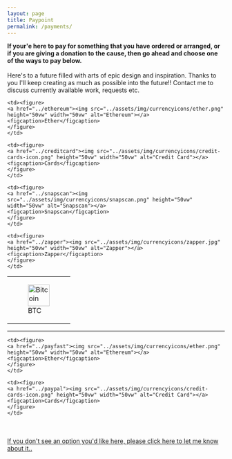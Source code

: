 ```yaml
---
layout: page
title: Paypoint
permalink: /payments/
---
```

<div class="paypage">
<strong>If your'e here to pay for something that you have ordered or arranged, or if you are giving a donation to the cause, then go ahead and choose one of the ways to pay below.  </strong>
<br>
<br>
Here's to a future filled with arts of epic design and inspiration.
Thanks to you I'll keep creating as much as possible into the future!!
Contact me to discuss currently available work, requests etc.

<table class="paybutts" style="border-collapse: collapse;" border="0">
<tbody>

<tr>
    <td><figure>
      <a href="../bitcoin"><img src="../assets/img/currencyicons/bit.png" height="50vw" width="50vw" alt="Bitcoin"></a>
      <figcaption>BTC</figcaption>
    </figure>
    </td>

    <td><figure>
    <a href="../ethereum"><img src="../assets/img/currencyicons/ether.png" height="50vw" width="50vw" alt="Ethereum"></a>
    <figcaption>Ether</figcaption>
    </figure>
    </td>

    <td><figure>
    <a href="../creditcard"><img src="../assets/img/currencyicons/credit-cards-icon.png" height="50vw" width="50vw" alt="Credit Card"></a>
    <figcaption>Cards</figcaption>
    </figure>
    </td>

    <td><figure>
    <a href="../snapscan"><img src="../assets/img/currencyicons/snapscan.png" height="50vw" width="50vw" alt="Snapscan"></a>
    <figcaption>Snapscan</figcaption>
    </figure>
    </td>

    <td><figure>
    <a href="../zapper"><img src="../assets/img/currencyicons/zapper.jpg" height="50vw" width="50vw" alt="Zapper"></a>
    <figcaption>Zapper</figcaption>
    </figure>
    </td>

</tr>
</tbody>
</table>
<hr>
<table class="paybutts" style="border-collapse: collapse;" border="0">
<tbody>

<tr>

    <td><figure>
    <a href="../payfast"><img src="../assets/img/currencyicons/ether.png" height="50vw" width="50vw" alt="Ethereum"></a>
    <figcaption>Ether</figcaption>
    </figure>
    </td>

    <td><figure>
    <a href="../paypal"><img src="../assets/img/currencyicons/credit-cards-icon.png" height="50vw" width="50vw" alt="Credit Card"></a>
    <figcaption>Cards</figcaption>
    </figure>
    </td>

</tr>
</tbody>
</table>




<br>
<a href="http://onlineivan.com/contact">If you don't see an option you'd like here, please click here to let me know about it..</a>
</div>
